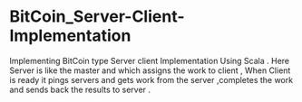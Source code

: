 BitCoin_Server-Client-Implementation
====================================

Implementing BitCoin type Server client Implementation Using Scala . Here Server is like the master and which assigns the work to client , When Client is ready it pings servers and gets work from the server ,completes the work and sends back the results to server .
